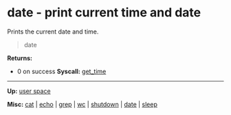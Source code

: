 # date - print current time and date

Prints the current date and time.

> date

**Returns:**
- 0 on success
**Syscall:** [get_time](../../kernel/syscalls/get_time.md)

---
**Up:** [user space](../userspace.md)

**Misc:** [cat](cat.md) | [echo](echo.md) | [grep](grep.md) | [wc](wc.md) | [shutdown](shutdown.md) | [date](date.md) | [sleep](sleep.md)
